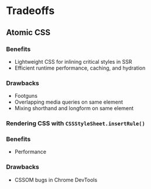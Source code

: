 # Tradeoffs

## Atomic CSS

### Benefits
- Lightweight CSS for inlining critical styles in SSR
- Efficient runtime performance, caching, and hydration

### Drawbacks
- Footguns
 - Overlapping media queries on same element
 - Mixing shorthand and longform on same element

### Rendering CSS with `CSSStyleSheet.insertRule()`

### Benefits
- Performance

### Drawbacks
- CSSOM bugs in Chrome DevTools
